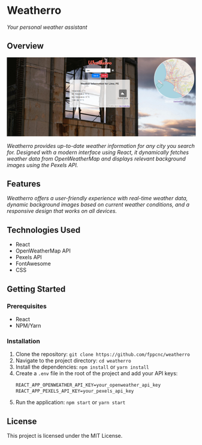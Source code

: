 # Weatherro

*Your personal weather assistant*

## Overview

![Weatherro](https://github.com/fppcnc/portfolio2/blob/master/public/assets/projectsPreview/weatherro.png?raw=true)

*Weatherro provides up-to-date weather information for any city you search for. Designed with a modern interface using React, it dynamically fetches weather data from OpenWeatherMap and displays relevant background images using the Pexels API.*

## Features

*Weatherro offers a user-friendly experience with real-time weather data, dynamic background images based on current weather conditions, and a responsive design that works on all devices.*

## Technologies Used

- React
- OpenWeatherMap API
- Pexels API
- FontAwesome
- CSS

## Getting Started

### Prerequisites

- React
- NPM/Yarn

### Installation

1. Clone the repository: `git clone https://github.com/fppcnc/weatherro`
2. Navigate to the project directory: `cd weatherro`
3. Install the dependencies: `npm install` or `yarn install`
4. Create a `.env` file in the root of the project and add your API keys:
    ```
    REACT_APP_OPENWEATHER_API_KEY=your_openweather_api_key
    REACT_APP_PEXELS_API_KEY=your_pexels_api_key
    ```
5. Run the application: `npm start` or `yarn start`

## License

This project is licensed under the MIT License.